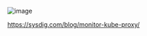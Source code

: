 ![image](https://user-images.githubusercontent.com/13623559/203682366-0b27a2fe-934f-4066-bde2-8e9e00ce0bdc.png)


https://sysdig.com/blog/monitor-kube-proxy/
